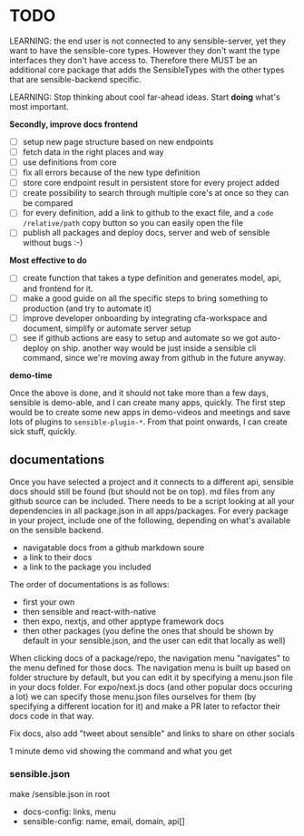 # TODO

LEARNING: the end user is not connected to any sensible-server, yet they want to have the sensible-core types. However they don't want the type interfaces they don't have access to. Therefore there MUST be an additional core package that adds the SensibleTypes with the other types that are sensible-backend specific.

LEARNING: Stop thinking about cool far-ahead ideas. Start **doing** what's most important.

**Secondly, improve docs frontend**

- [ ] setup new page structure based on new endpoints
- [ ] fetch data in the right places and way
- [ ] use definitions from core
- [ ] fix all errors because of the new type definition
- [ ] store core endpoint result in persistent store for every project added
- [ ] create possibility to search through multiple core's at once so they can be compared
- [ ] for every definition, add a link to github to the exact file, and a `code /relative/path` copy button so you can easily open the file
- [ ] publish all packages and deploy docs, server and web of sensible without bugs :-)

**Most effective to do**

- [ ] create function that takes a type definition and generates model, api, and frontend for it.
- [ ] make a good guide on all the specific steps to bring something to production (and try to automate it)
- [ ] improve developer onboarding by integrating cfa-workspace and document, simplify or automate server setup
- [ ] see if github actions are easy to setup and automate so we got auto-deploy on ship. another way would be just inside a sensible cli command, since we're moving away from github in the future anyway.

**demo-time**

Once the above is done, and it should not take more than a few days, sensible is demo-able, and I can create many apps, quickly. The first step would be to create some new apps in demo-videos and meetings and save lots of plugins to `sensible-plugin-*`. From that point onwards, I can create sick stuff, quickly.

## documentations

Once you have selected a project and it connects to a different api, sensible docs should still be found (but should not be on top). md files from any github source can be included. There needs to be a script looking at all your dependencies in all package.json in all apps/packages. For every package in your project, include one of the following, depending on what's available on the sensible backend.

- navigatable docs from a github markdown soure
- a link to their docs
- a link to the package you included

The order of documentations is as follows:

- first your own
- then sensible and react-with-native
- then expo, nextjs, and other apptype framework docs
- then other packages (you define the ones that should be shown by default in your sensible.json, and the user can edit that locally as well)

When clicking docs of a package/repo, the navigation menu "navigates" to the menu defined for those docs. The navigation menu is built up based on folder structure by default, but you can edit it by specifying a menu.json file in your docs folder. For expo/next.js docs (and other popular docs occuring a lot) we can specify those menu.json files ourselves for them (by specifying a different location for it) and make a PR later to refactor their docs code in that way.

Fix docs, also add "tweet about sensible" and links to share on other socials

1 minute demo vid showing the command and what you get

### sensible.json

make /sensible.json in root

- docs-config: links, menu
- sensible-config: name, email, domain, api[]
